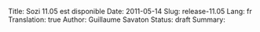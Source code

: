 Title: Sozi 11.05 est disponible
Date: 2011-05-14
Slug: release-11.05
Lang: fr
Translation: true
Author: Guillaume Savaton
Status: draft
Summary:

<!-- TODO -->

